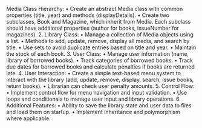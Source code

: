 Media Class Hierarchy:
	•	Create an abstract Media class with common properties (title, year) and methods (displayDetails).
	•	Create two subclasses, Book and Magazine, which inherit from Media. Each subclass should have additional properties (author for books, issueNumber for magazines).
	2.	Library Class:
	•	Manage a collection of Media objects using a list.
	•	Methods to add, update, remove, display all media, and search by title.
	•	Use sets to avoid duplicate entries based on title and year.
	•	Maintain the stock of each book.
	3.	User Class:
	•	Manage user information (name, library of borrowed books).
	•	Track categories of borrowed books.
	•	Track due dates for borrowed books and calculate penalties if books are returned late.
	4.	User Interaction:
	•	Create a simple text-based menu system to interact with the library (add, update, remove, display, search, issue books, return books).
	•	Librarian can check user penalty amounts.
	5.	Control Flow:
	•	Implement control flow for menu navigation and input validation.
	•	Use loops and conditionals to manage user input and library operations.
	6.	Additional Features:
	•	Ability to save the library state and user data to files and load them on startup.
	•	Implement inheritance and polymorphism where applicable.
